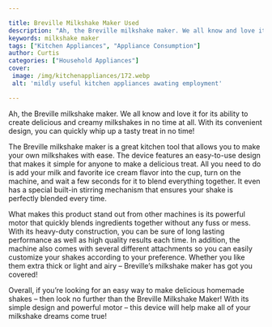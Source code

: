 ```yaml
---

title: Breville Milkshake Maker Used
description: "Ah, the Breville milkshake maker. We all know and love it for its ability to create delicious and creamy milkshakes in no time at ...learn about it in this post"
keywords: milkshake maker
tags: ["Kitchen Appliances", "Appliance Consumption"]
author: Curtis
categories: ["Household Appliances"]
cover: 
 image: /img/kitchenappliances/172.webp
 alt: 'mildly useful kitchen appliances awating employment'

---
```


Ah, the Breville milkshake maker. We all know and love it for its ability to create delicious and creamy milkshakes in no time at all. With its convenient design, you can quickly whip up a tasty treat in no time!

The Breville milkshake maker is a great kitchen tool that allows you to make your own milkshakes with ease. The device features an easy-to-use design that makes it simple for anyone to make a delicious treat. All you need to do is add your milk and favorite ice cream flavor into the cup, turn on the machine, and wait a few seconds for it to blend everything together. It even has a special built-in stirring mechanism that ensures your shake is perfectly blended every time.

What makes this product stand out from other machines is its powerful motor that quickly blends ingredients together without any fuss or mess. With its heavy-duty construction, you can be sure of long lasting performance as well as high quality results each time. In addition, the machine also comes with several different attachments so you can easily customize your shakes according to your preference. Whether you like them extra thick or light and airy – Breville’s milkshake maker has got you covered! 

Overall, if you’re looking for an easy way to make delicious homemade shakes – then look no further than the Breville Milkshake Maker! With its simple design and powerful motor – this device will help make all of your milkshake dreams come true!
